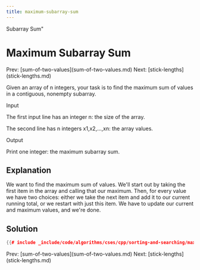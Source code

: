 ```yaml
---
title: maximum-subarray-sum
---
```


Subarray Sum\"

# Maximum Subarray Sum

Prev: \[sum-of-two-values](sum-of-two-values.md)
Next: \[stick-lengths](stick-lengths.md)

Given an array of n integers, your task is to find the maximum sum of
values in a contiguous, nonempty subarray.

Input

The first input line has an integer n: the size of the array.

The second line has n integers x1,x2,...,xn: the array values.

Output

Print one integer: the maximum subarray sum.

## Explanation

We want to find the maximum sum of values. We\'ll start out by taking
the first item in the array and calling that our maximum. Then, for
every value we have two choices: either we take the next item and add it
to our current running total, or we restart with just this item. We have
to update our current and maximum values, and we\'re done.

## Solution

```cpp
{{# include _include/code/algorithms/cses/cpp/sorting-and-searching/maximum-subarray-sum.cc }}
```

Prev: \[sum-of-two-values](sum-of-two-values.md)
Next: \[stick-lengths](stick-lengths.md)
